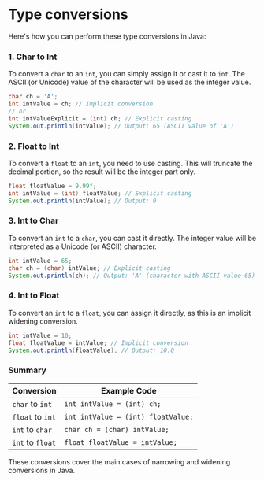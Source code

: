 # Type conversions

Here's how you can perform these type conversions in Java:

### 1. **Char to Int**

To convert a `char` to an `int`, you can simply assign it or cast it to `int`. The ASCII (or Unicode) value of the character will be used as the integer value.

```java
char ch = 'A';
int intValue = ch; // Implicit conversion
// or
int intValueExplicit = (int) ch; // Explicit casting
System.out.println(intValue); // Output: 65 (ASCII value of 'A')
```

### 2. **Float to Int**

To convert a `float` to an `int`, you need to use casting. This will truncate the decimal portion, so the result will be the integer part only.

```java
float floatValue = 9.99f;
int intValue = (int) floatValue; // Explicit casting
System.out.println(intValue); // Output: 9
```

### 3. **Int to Char**

To convert an `int` to a `char`, you can cast it directly. The integer value will be interpreted as a Unicode (or ASCII) character.

```java
int intValue = 65;
char ch = (char) intValue; // Explicit casting
System.out.println(ch); // Output: 'A' (character with ASCII value 65)
```

### 4. **Int to Float**

To convert an `int` to a `float`, you can assign it directly, as this is an implicit widening conversion.

```java
int intValue = 10;
float floatValue = intValue; // Implicit conversion
System.out.println(floatValue); // Output: 10.0
```

### Summary

| Conversion        | Example Code                        |
|-------------------|-------------------------------------|
| `char` to `int`   | `int intValue = (int) ch;`         |
| `float` to `int`  | `int intValue = (int) floatValue;` |
| `int` to `char`   | `char ch = (char) intValue;`       |
| `int` to `float`  | `float floatValue = intValue;`     |

These conversions cover the main cases of narrowing and widening conversions in Java.
